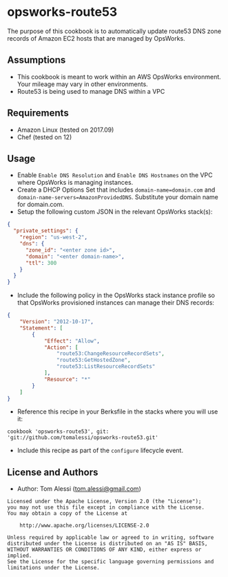 # opsworks-route53

The purpose of this cookbook is to automatically update route53 DNS zone records of Amazon EC2 hosts that are managed by OpsWorks.


## Assumptions

- This cookbook is meant to work within an AWS OpsWorks environment.  Your mileage may vary in other environments.
- Route53 is being used to manage DNS within a VPC


## Requirements

- Amazon Linux (tested on 2017.09)
- Chef (tested on 12)


## Usage

- Enable `Enable DNS Resolution` and `Enable DNS Hostnames` on the VPC where OpsWorks is managing instances.
- Create a DHCP Options Set that includes `domain-name=domain.com` and `domain-name-servers=AmazonProvidedDNS`.  Substitute your domain name for domain.com. 
- Setup the following custom JSON in the relevant OpsWorks stack(s):
```json
{  
  "private_settings": {
    "region": "us-west-2",
    "dns": {
      "zone_id": "<enter zone id>",
      "domain": "<enter domain-name>",
      "ttl": 300
    }
  }
}
```
- Include the following policy in the OpsWorks stack instance profile so that OpsWorks provisioned instances can manage their DNS records:
```json
{
    "Version": "2012-10-17",
    "Statement": [
        {
            "Effect": "Allow",
            "Action": [
                "route53:ChangeResourceRecordSets",
                "route53:GetHostedZone",
                "route53:ListResourceRecordSets"
            ],
            "Resource": "*"
        }
    ]
}
```
- Reference this recipe in your Berksfile in the stacks where you will use it:
```text
cookbook 'opsworks-route53', git: 'git://github.com/tomalessi/opsworks-route53.git'
```
- Include this recipe as part of the `configure` lifecycle event.


## License and Authors

- Author: Tom Alessi (tom.alessi@gmail.com)

```text
Licensed under the Apache License, Version 2.0 (the "License");
you may not use this file except in compliance with the License.
You may obtain a copy of the License at

    http://www.apache.org/licenses/LICENSE-2.0

Unless required by applicable law or agreed to in writing, software
distributed under the License is distributed on an "AS IS" BASIS,
WITHOUT WARRANTIES OR CONDITIONS OF ANY KIND, either express or implied.
See the License for the specific language governing permissions and
limitations under the License.
```

